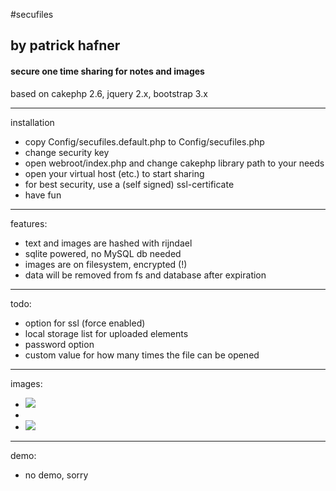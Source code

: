 #secufiles
## by patrick hafner
#### secure one time sharing for notes and images


based on cakephp 2.6, jquery 2.x, bootstrap 3.x


----
installation
* copy Config/secufiles.default.php to Config/secufiles.php
* change security key
* open webroot/index.php and change cakephp library path to your needs
* open your virtual host (etc.) to start sharing
* for best security, use a (self signed) ssl-certificate
* have fun

---
features:
* text and images are hashed with rijndael
* sqlite powered, no MySQL db needed
* images are on filesystem, encrypted (!)
* data will be removed from fs and database after expiration

---
todo:
* option for ssl (force enabled)
* local storage list for uploaded elements
* password option
* custom value for how many times the file can be opened

---
images:

* ![](https://raw.githubusercontent.com/patrickhafner/secufiles/tmp/ios.png)
* 
* ![](https://raw.githubusercontent.com/patrickhafner/secufiles/tmp/desktop.png)

---
demo:

* no demo, sorry